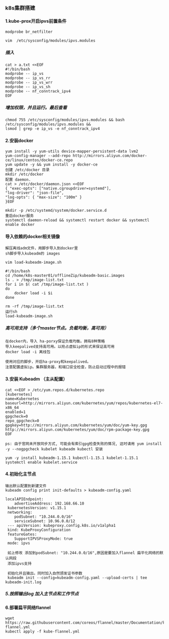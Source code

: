 ### k8s集群搭建

#### 1.kube-prox开启ipvs前置条件

	modprobe br_netfilter

	vim  /etc/sysconfig/modules/ipvs.modules

##### 插入

	cat > a.txt <<EOF
	#!/bin/bash 
	modprobe -- ip_vs 
	modprobe -- ip_vs_rr 
	modprobe -- ip_vs_wrr 
	modprobe -- ip_vs_sh 
	modprobe -- nf_conntrack_ipv4 
	EOF
##### 增加权限，并且运行。最后查看
	chmod 755 /etc/sysconfig/modules/ipvs.modules && bash /etc/sysconfig/modules/ipvs.modules &&
	lsmod | grep -e ip_vs -e nf_conntrack_ipv4

#### 2.安装docker
	yum install -y yum-utils device-mapper-persistent-data lvm2
	yum-config-manager --add-repo http://mirrors.aliyun.com/docker-ce/linux/centos/docker-ce.repo
	yum update -y && yum install -y docker-ce	
    创建 /etc/docker 目录
	mkdir /etc/docker
	配置 daemon.
	cat > /etc/docker/daemon.json <<EOF 
	{ "exec-opts": ["native.cgroupdriver=systemd"], 
	"log-driver": "json-file", 
	"log-opts": { "max-size": "100m" } 
	}EOF

	mkdir -p /etc/systemd/system/docker.service.d
	重启docker服务
	systemctl daemon-reload && systemctl restart docker && systemctl enable docker
#### 导入依赖的docker相关镜像

	解压离线adm文件，用脚步导入到docker里
	sh脚步导入kubeadm的 images

	vim load-kubeadm-image.sh

	#!/bin/bash
	cd /home/k8s-master01/offlineZip/kubeadm-basic.images
	ls . > /tmp/image-list.txt
	for i in $( cat /tmp/image-list.txt )
	do
		docker load -i $i
	done

	rm -rf /tmp/image-list.txt
	运行sh
	load-kubeadm-image.sh
##### 高可用支持（多个master节点。负载均衡，高可用）
    在docker内，导入 ha-porxy保证负载均衡。拥有8种策略
    导入keepalived支持高可用。以抢占虚拟ip的形式来保证高可用
    docker load -i 离线包

    使用对应的脚步，开启ha-proxy和keepalived。
    注意配置虚拟ip。集群服务器，和端口安全检查，防止启动过程中的报错



#### 3.安装 Kubeadm （主从配置）
	cat <<EOF > /etc/yum.repos.d/kubernetes.repo 
	[kubernetes] 
	name=Kubernetes 
	baseurl=http://mirrors.aliyun.com/kubernetes/yum/repos/kubernetes-el7-x86_64 
	enabled=1 
	gpgcheck=0 
	repo_gpgcheck=0 
	gpgkey=http://mirrors.aliyun.com/kubernetes/yum/doc/yum-key.gpg http://mirrors.aliyun.com/kubernetes/yum/doc/rpm-package-key.gpg 
	EOF

	ps: 由于官网未开放同步方式, 可能会有索引gpg检查失败的情况, 这时请用 yum install -y --nogpgcheck kubelet kubeadm kubectl 安装

	yum -y install kubeadm-1.15.1 kubectl-1.15.1 kubelet-1.15.1 
	systemctl enable kubelet.service


#### 4.初始化主节点
    输出默认配置到新建文件
	kubeadm config print init-defaults > kubeadm-config.yaml 

	localAPIEndpoint: 
		advertiseAddress: 192.168.66.10
	 kubernetesVersion: v1.15.1 
	 networking: 
	 	podSubnet: "10.244.0.0/16" 
	 	serviceSubnet: 10.96.0.0/12 
	 --- apiVersion: kubeproxy.config.k8s.io/v1alpha1 
	 kind: KubeProxyConfiguration 
	 featureGates: 
	 	SupportIPVSProxyMode: true 
	 mode: ipvs 

	 如上修改 添加到podSubnet: "10.244.0.0/16",原因是要加入flannel 扁平化网络的默认网段
	 添加ipvs支持

	 初始化并且输出。同时加入自然颁发证书参数
	 kubeadm init --config=kubeadm-config.yaml --upload-certs | tee kubeadm-init.log

##### 5.按照输出log 加入主节点和工作节点

#### 6.部署扁平网络flannel

	wget https://raw.githubusercontent.com/coreos/flannel/master/Documentation/kube-flannel.yml
	kubectl apply -f kube-flannel.yml



